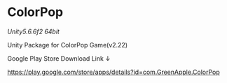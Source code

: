 # ColorPop
*Unity5.6.6f2 64bit*

Unity Package for ColorPop Game(v2.22)


Google Play Store Download Link ↓

https://play.google.com/store/apps/details?id=com.GreenApple.ColorPop
